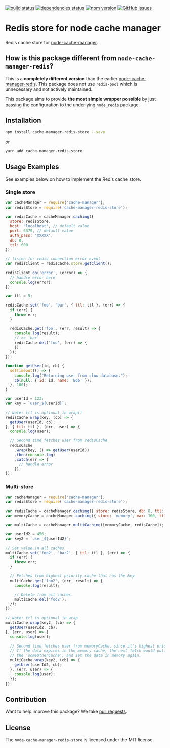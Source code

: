 [![build status](https://travis-ci.org/dabroek/node-cache-manager-redis-store.svg?branch=master)](https://travis-ci.org/dabroek/node-cache-manager-redis-store)
[![dependencies status](https://david-dm.org/dabroek/node-cache-manager-redis-store/status.svg)](https://david-dm.org/dabroek/node-cache-manager-redis-store)
[![npm version](https://badge.fury.io/js/cache-manager-redis-store.svg)](https://badge.fury.io/js/cache-manager-redis-store)
[![GitHub issues](https://img.shields.io/github/issues/dabroek/node-cache-manager-redis-store.svg)](https://github.com/dabroek/node-cache-manager-redis-store/issues)

Redis store for node cache manager
==================================

Redis cache store for [node-cache-manager](https://github.com/BryanDonovan/node-cache-manager). 

How is this package different from `node-cache-manager-redis`?
----------------------------------------------------------------------------------
This is a **completely different version** than the earlier [node-cache-manager-redis](https://github.com/dial-once/node-cache-manager-redis). This package does not use `redis-pool` which is unnecessary and not actively maintained.
 
This package aims to provide **the most simple wrapper possible** by just passing the configuration to the underlying `node_redis` package.

Installation
------------

```sh
npm install cache-manager-redis-store --save
```
or
```sh
yarn add cache-manager-redis-store
```

Usage Examples
--------------

See examples below on how to implement the Redis cache store.

### Single store

```js
var cacheManager = require('cache-manager');
var redisStore = require('cache-manager-redis-store');

var redisCache = cacheManager.caching({
  store: redisStore,
  host: 'localhost', // default value
  port: 6379, // default value
  auth_pass: 'XXXXX',
  db: 0,
  ttl: 600
});

// listen for redis connection error event
var redisClient = redisCache.store.getClient();

redisClient.on('error', (error) => {
  // handle error here
  console.log(error);
});

var ttl = 5;

redisCache.set('foo', 'bar', { ttl: ttl }, (err) => {
  if (err) {
    throw err;
  }

  redisCache.get('foo', (err, result) => {
    console.log(result);
    // >> 'bar'
    redisCache.del('foo', (err) => {
    });
  });
});

function getUser(id, cb) {
  setTimeout(() => {
    console.log("Returning user from slow database.");
    cb(null, { id: id, name: 'Bob' });
  }, 100);
}

var userId = 123;
var key = `user_${userId}`;

// Note: ttl is optional in wrap()
redisCache.wrap(key, (cb) => {
  getUser(userId, cb);
}, { ttl: ttl }, (err, user) => {
  console.log(user);

  // Second time fetches user from redisCache
  redisCache
    .wrap(key, () => getUser(userId))
    .then(console.log)
    .catch(err => {
      // handle error
    });
});
```

### Multi-store

```js
var cacheManager = require('cache-manager');
var redisStore = require('cache-manager-redis-store');

var redisCache = cacheManager.caching({ store: redisStore, db: 0, ttl: 600 });
var memoryCache = cacheManager.caching({ store: 'memory', max: 100, ttl: 60 });

var multiCache = cacheManager.multiCaching([memoryCache, redisCache]);

var userId2 = 456;
var key2 = `user_${userId2}`;

// Set value in all caches
multiCache.set('foo2', 'bar2', { ttl: ttl }, (err) => {
  if (err) {
    throw err;
  }

  // Fetches from highest priority cache that has the key
  multiCache.get('foo2', (err, result) => {
    console.log(result);

    // Delete from all caches
    multiCache.del('foo2');
  });
});

// Note: ttl is optional in wrap
multiCache.wrap(key2, (cb) => {
  getUser(userId2, cb);
}, (err, user) => {
  console.log(user);

  // Second time fetches user from memoryCache, since it's highest priority.
  // If the data expires in the memory cache, the next fetch would pull it from
  // the 'someOtherCache', and set the data in memory again.
  multiCache.wrap(key2, (cb) => {
    getUser(userId2, cb);
  }, (err, user) => {
    console.log(user);
  });
});
```

Contribution
------------

Want to help improve this package? We take [pull requests](https://github.com/dabroek/node-cache-manager-redis-store/pulls).


License
-------

The `node-cache-manager-redis-store` is licensed under the MIT license.